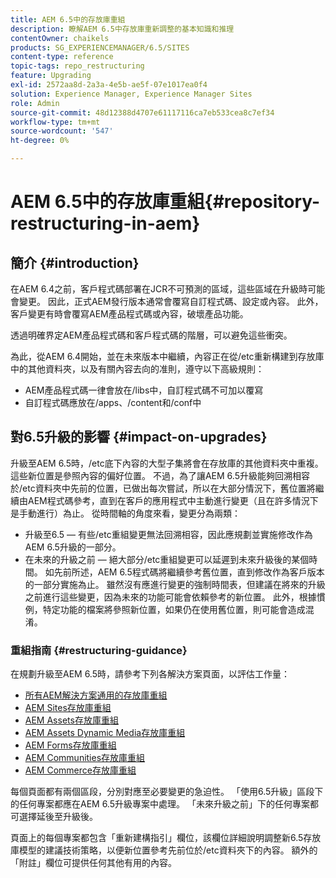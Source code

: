 ```yaml
---
title: AEM 6.5中的存放庫重組
description: 瞭解AEM 6.5中存放庫重新調整的基本知識和推理
contentOwner: chaikels
products: SG_EXPERIENCEMANAGER/6.5/SITES
content-type: reference
topic-tags: repo_restructuring
feature: Upgrading
exl-id: 2572aa8d-2a3a-4e5b-ae5f-07e1017ea0f4
solution: Experience Manager, Experience Manager Sites
role: Admin
source-git-commit: 48d12388d4707e61117116ca7eb533cea8c7ef34
workflow-type: tm+mt
source-wordcount: '547'
ht-degree: 0%

---
```


# AEM 6.5中的存放庫重組{#repository-restructuring-in-aem}

## 簡介 {#introduction}

在AEM 6.4之前，客戶程式碼部署在JCR不可預測的區域，這些區域在升級時可能會變更。 因此，正式AEM發行版本通常會覆寫自訂程式碼、設定或內容。 此外，客戶變更有時會覆寫AEM產品程式碼或內容，破壞產品功能。

透過明確界定AEM產品程式碼和客戶程式碼的階層，可以避免這些衝突。

為此，從AEM 6.4開始，並在未來版本中繼續，內容正在從/etc重新構建到存放庫中的其他資料夾，以及有關內容去向的准則，遵守以下高級規則：

* AEM產品程式碼一律會放在/libs中，自訂程式碼不可加以覆寫
* 自訂程式碼應放在/apps、/content和/conf中

## 對6.5升級的影響 {#impact-on-upgrades}

升級至AEM 6.5時，/etc底下內容的大型子集將會在存放庫的其他資料夾中重複。 這些新位置是參照內容的偏好位置。 不過，為了讓AEM 6.5升級能夠回溯相容於/etc資料夾中先前的位置，已做出每次嘗試，所以在大部分情況下，舊位置將繼續由AEM程式碼參考，直到在客戶的應用程式中主動進行變更（且在許多情況下是手動進行）為止。 從時間軸的角度來看，變更分為兩類：

* 升級至6.5 — 有些/etc重組變更無法回溯相容，因此應規劃並實施修改作為AEM 6.5升級的一部分。
* 在未來的升級之前 — 絕大部分/etc重組變更可以延遲到未來升級後的某個時間。 如先前所述，AEM 6.5程式碼將繼續參考舊位置，直到修改作為客戶版本的一部分實施為止。 雖然沒有應進行變更的強制時間表，但建議在將來的升級之前進行這些變更，因為未來的功能可能會依賴參考的新位置。 此外，根據慣例，特定功能的檔案將參照新位置，如果仍在使用舊位置，則可能會造成混淆。

### 重組指南 {#restructuring-guidance}

在規劃升級至AEM 6.5時，請參考下列各解決方案頁面，以評估工作量：

* [所有AEM解決方案通用的存放庫重組](/help/sites-deploying/all-repository-restructuring-in-aem-6-5.md)
* [AEM Sites存放庫重組](/help/sites-deploying/sites-repository-restructuring-in-aem-6-5.md)
* [AEM Assets存放庫重組](/help/sites-deploying/assets-repository-restructuring-in-aem-6-5.md)
* [AEM Assets Dynamic Media存放庫重組](/help/sites-deploying/dynamicmedia-repository-restructuring-in-aem-6-5.md)
* [AEM Forms存放庫重組](/help/sites-deploying/forms-repository-restructuring-in-aem-6-5.md)
* [AEM Communities存放庫重組](/help/sites-deploying/communities-repository-restructuring-in-aem-6-5.md)
* [AEM Commerce存放庫重組](/help/sites-deploying/ecommerce-repository-restructuring-in-aem-6-5.md)

每個頁面都有兩個區段，分別對應至必要變更的急迫性。 「使用6.5升級」區段下的任何專案都應在AEM 6.5升級專案中處理。 「未來升級之前」下的任何專案都可選擇延後至升級後。

頁面上的每個專案都包含「重新建構指引」欄位，該欄位詳細說明調整新6.5存放庫模型的建議技術策略，以便新位置參考先前位於/etc資料夾下的內容。 額外的「附註」欄位可提供任何其他有用的內容。
